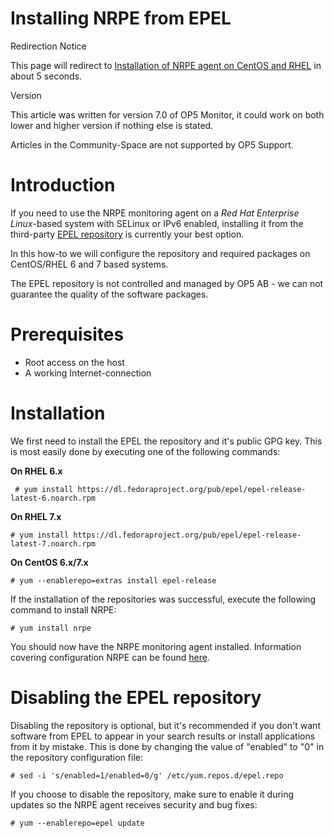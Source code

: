 # Installing NRPE from EPEL

Redirection Notice

This page will redirect to [Installation of NRPE agent on CentOS and RHEL](/display/HOWTOs/Installation+of+NRPE+agent+on+CentOS+and+RHEL) in about 5 seconds.

Version

This article was written for version 7.0 of OP5 Monitor, it could work on both lower and higher version if nothing else is stated.

Articles in the Community-Space are not supported by OP5 Support.

# Introduction

If you need to use the NRPE monitoring agent on a *Red Hat Enterprise Linux*-based system with SELinux or IPv6 enabled, installing it from the third-party [EPEL repository](https://fedoraproject.org/wiki/EPEL) is currently your best option.

In this how-to we will configure the repository and required packages on CentOS/RHEL 6 and 7 based systems.

The EPEL repository is not controlled and managed by OP5 AB - we can not guarantee the quality of the software packages.

# Prerequisites

- Root access on the host
- A working Internet-connection

# Installation

We first need to install the EPEL the repository and it's public GPG key. This is most easily done by executing one of the following commands:

**On RHEL 6.x**

``` {.text data-syntaxhighlighter-params="brush: text; gutter: false; theme: Confluence" data-theme="Confluence" style="brush: text; gutter: false; theme: Confluence"}
 # yum install https://dl.fedoraproject.org/pub/epel/epel-release-latest-6.noarch.rpm
```

**On RHEL 7.x**

``` {.text data-syntaxhighlighter-params="brush: text; gutter: false; theme: Confluence" data-theme="Confluence" style="brush: text; gutter: false; theme: Confluence"}
# yum install https://dl.fedoraproject.org/pub/epel/epel-release-latest-7.noarch.rpm
```

**On CentOS 6.x/7.x**

``` {.text data-syntaxhighlighter-params="brush: text; gutter: false; theme: Confluence" data-theme="Confluence" style="brush: text; gutter: false; theme: Confluence"}
# yum --enablerepo=extras install epel-release
```

If the installation of the repositories was successful, execute the following command to install NRPE:

``` {.text data-syntaxhighlighter-params="brush: text; gutter: false; theme: Confluence" data-theme="Confluence" style="brush: text; gutter: false; theme: Confluence"}
# yum install nrpe
```

You should now have the NRPE monitoring agent installed. Information covering configuration NRPE can be found [here](https://kb.op5.com/display/DOC/NRPE).

# Disabling the EPEL repository

Disabling the repository is optional, but it's recommended if you don't want software from EPEL to appear in your search results or install applications from it by mistake.
This is done by changing the value of "enabled" to "0" in the repository configuration file:

``` {.text data-syntaxhighlighter-params="brush: text; gutter: false; theme: Confluence" data-theme="Confluence" style="brush: text; gutter: false; theme: Confluence"}
# sed -i 's/enabled=1/enabled=0/g' /etc/yum.repos.d/epel.repo
```

If you choose to disable the repository, make sure to enable it during updates so the NRPE agent receives security and bug fixes:

``` {.text data-syntaxhighlighter-params="brush: text; gutter: false; theme: Confluence" data-theme="Confluence" style="brush: text; gutter: false; theme: Confluence"}
# yum --enablerepo=epel update
```
